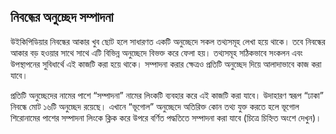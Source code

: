 ## নিবন্ধের অনুচ্ছেদ সম্পাদনা

উইকিপিডিয়ার নিবন্ধের আকার খুব ছোট হলে সাধারণত একটি অনুচ্ছেদে সকল তথ্যসমূহ লেখা হয়ে থাকে। তবে নিবন্ধের আকার বড় হওয়ার সাথে সাথে এটি বিভিন্ন অনুচ্ছেদে বিভক্ত করে ফেলা হয়। তথ্যসমূহ সঠিকভাবে সংকলন এবং উপস্থাপনের সুবিধার্থে এই কাজটি করা হয়ে থাকে। সম্পাদনা করার ক্ষেত্রও প্রতিটি অনুচ্ছেদ দিয়ে আলাদাভাবে কাজ করা যাবে। 

প্রতিটি অনুচ্ছেদের নামের পাশে “সম্পাদনা” নামের লিংকটি ব্যবহার করে এই কাজটি করা যাবে। উদাহারণ স্বরূপ “ঢাকা” নিবন্ধে মোট ১৬টি অনুচ্ছেদ রয়েছে। এখানে “ভূগোল” অনুচ্ছেদে অতিরিক্ত কোন তথ্য যুক্ত করতে হলে ভূগোল শিরোনামের পাশের সম্পাদনা লিংকে ক্লিক করে উপরে বর্ণিত পদ্ধতিতে সম্পাদনা করা যাবে (চিত্রে চিহ্নিত অংশে দেখুন)। 
